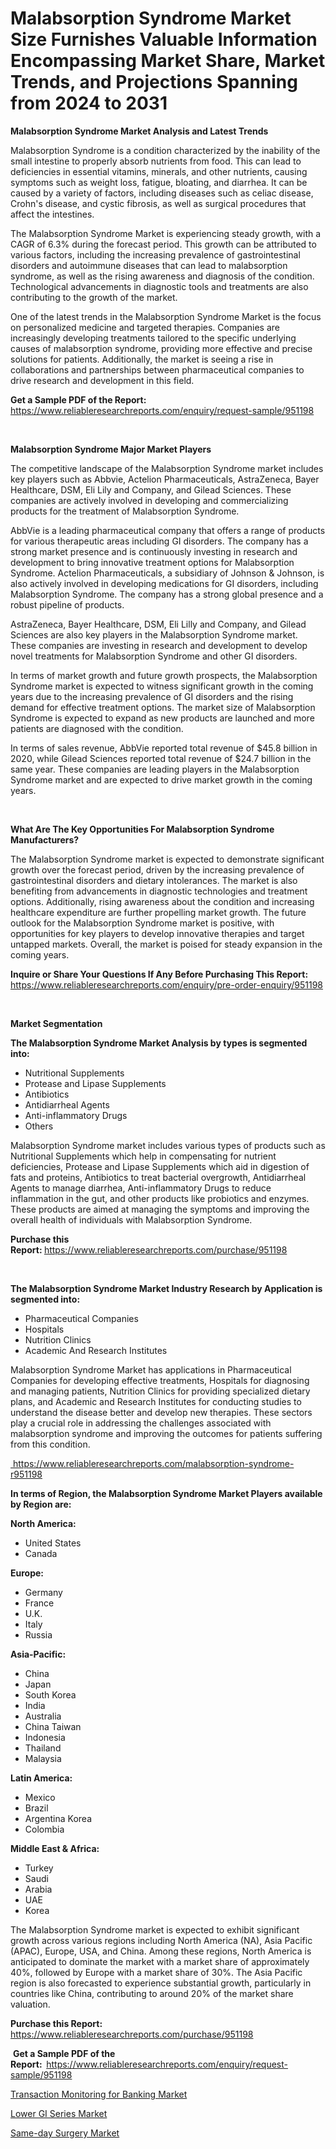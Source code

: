 <p><h1>Malabsorption Syndrome Market Size Furnishes Valuable Information Encompassing Market Share, Market Trends, and Projections Spanning from 2024 to 2031</h1></p><p><strong>Malabsorption Syndrome Market Analysis and Latest Trends</strong></p>
<p><p>Malabsorption Syndrome is a condition characterized by the inability of the small intestine to properly absorb nutrients from food. This can lead to deficiencies in essential vitamins, minerals, and other nutrients, causing symptoms such as weight loss, fatigue, bloating, and diarrhea. It can be caused by a variety of factors, including diseases such as celiac disease, Crohn's disease, and cystic fibrosis, as well as surgical procedures that affect the intestines.</p><p>The Malabsorption Syndrome Market is experiencing steady growth, with a CAGR of 6.3% during the forecast period. This growth can be attributed to various factors, including the increasing prevalence of gastrointestinal disorders and autoimmune diseases that can lead to malabsorption syndrome, as well as the rising awareness and diagnosis of the condition. Technological advancements in diagnostic tools and treatments are also contributing to the growth of the market.</p><p>One of the latest trends in the Malabsorption Syndrome Market is the focus on personalized medicine and targeted therapies. Companies are increasingly developing treatments tailored to the specific underlying causes of malabsorption syndrome, providing more effective and precise solutions for patients. Additionally, the market is seeing a rise in collaborations and partnerships between pharmaceutical companies to drive research and development in this field.</p></p>
<p><strong>Get a Sample PDF of the Report:&nbsp;</strong> <a href="https://www.reliableresearchreports.com/enquiry/request-sample/951198">https://www.reliableresearchreports.com/enquiry/request-sample/951198</a></p>
<p>&nbsp;</p>
<p><strong>Malabsorption Syndrome Major Market Players</strong></p>
<p><p>The competitive landscape of the Malabsorption Syndrome market includes key players such as Abbvie, Actelion Pharmaceuticals, AstraZeneca, Bayer Healthcare, DSM, Eli Lily and Company, and Gilead Sciences. These companies are actively involved in developing and commercializing products for the treatment of Malabsorption Syndrome.</p><p>AbbVie is a leading pharmaceutical company that offers a range of products for various therapeutic areas including GI disorders. The company has a strong market presence and is continuously investing in research and development to bring innovative treatment options for Malabsorption Syndrome. Actelion Pharmaceuticals, a subsidiary of Johnson & Johnson, is also actively involved in developing medications for GI disorders, including Malabsorption Syndrome. The company has a strong global presence and a robust pipeline of products.</p><p>AstraZeneca, Bayer Healthcare, DSM, Eli Lilly and Company, and Gilead Sciences are also key players in the Malabsorption Syndrome market. These companies are investing in research and development to develop novel treatments for Malabsorption Syndrome and other GI disorders.</p><p>In terms of market growth and future growth prospects, the Malabsorption Syndrome market is expected to witness significant growth in the coming years due to the increasing prevalence of GI disorders and the rising demand for effective treatment options. The market size of Malabsorption Syndrome is expected to expand as new products are launched and more patients are diagnosed with the condition.</p><p>In terms of sales revenue, AbbVie reported total revenue of $45.8 billion in 2020, while Gilead Sciences reported total revenue of $24.7 billion in the same year. These companies are leading players in the Malabsorption Syndrome market and are expected to drive market growth in the coming years.</p></p>
<p>&nbsp;</p>
<p><strong>What Are The Key Opportunities For Malabsorption Syndrome Manufacturers?</strong></p>
<p><p>The Malabsorption Syndrome market is expected to demonstrate significant growth over the forecast period, driven by the increasing prevalence of gastrointestinal disorders and dietary intolerances. The market is also benefiting from advancements in diagnostic technologies and treatment options. Additionally, rising awareness about the condition and increasing healthcare expenditure are further propelling market growth. The future outlook for the Malabsorption Syndrome market is positive, with opportunities for key players to develop innovative therapies and target untapped markets. Overall, the market is poised for steady expansion in the coming years.</p></p>
<p><strong>Inquire or Share Your Questions If Any Before Purchasing This Report:</strong> <a href="https://www.reliableresearchreports.com/enquiry/pre-order-enquiry/951198">https://www.reliableresearchreports.com/enquiry/pre-order-enquiry/951198</a></p>
<p>&nbsp;</p>
<p><strong>Market Segmentation</strong></p>
<p><strong>The Malabsorption Syndrome Market Analysis by types is segmented into:</strong></p>
<p><ul><li>Nutritional Supplements</li><li>Protease and Lipase Supplements</li><li>Antibiotics</li><li>Antidiarrheal Agents</li><li>Anti-inflammatory Drugs</li><li>Others</li></ul></p>
<p><p>Malabsorption Syndrome market includes various types of products such as Nutritional Supplements which help in compensating for nutrient deficiencies, Protease and Lipase Supplements which aid in digestion of fats and proteins, Antibiotics to treat bacterial overgrowth, Antidiarrheal Agents to manage diarrhea, Anti-inflammatory Drugs to reduce inflammation in the gut, and other products like probiotics and enzymes. These products are aimed at managing the symptoms and improving the overall health of individuals with Malabsorption Syndrome.</p></p>
<p><strong>Purchase this Report:&nbsp;</strong><a href="https://www.reliableresearchreports.com/purchase/951198">https://www.reliableresearchreports.com/purchase/951198</a></p>
<p>&nbsp;</p>
<p><strong>The Malabsorption Syndrome Market Industry Research by Application is segmented into:</strong></p>
<p><ul><li>Pharmaceutical Companies</li><li>Hospitals</li><li>Nutrition Clinics</li><li>Academic And Research Institutes</li></ul></p>
<p><p>Malabsorption Syndrome Market has applications in Pharmaceutical Companies for developing effective treatments, Hospitals for diagnosing and managing patients, Nutrition Clinics for providing specialized dietary plans, and Academic and Research Institutes for conducting studies to understand the disease better and develop new therapies. These sectors play a crucial role in addressing the challenges associated with malabsorption syndrome and improving the outcomes for patients suffering from this condition.</p></p>
<p><a href="https://www.reliableresearchreports.com/malabsorption-syndrome-r951198">&nbsp;https://www.reliableresearchreports.com/malabsorption-syndrome-r951198</a></p>
<p><strong>In terms of Region, the Malabsorption Syndrome Market Players available by Region are:</strong></p>
<p>
    <p> <strong> North America: </strong>
        <ul>
            <li>United States</li>
            <li>Canada</li>
        </ul>
        </p> 
    <p> <strong> Europe: </strong>
        <ul>
            <li>Germany</li>
            <li>France</li>
            <li>U.K.</li>
            <li>Italy</li>
            <li>Russia</li>
        </ul>
        </p> 
    <p> <strong> Asia-Pacific: </strong>
        <ul>
            <li>China</li>
            <li>Japan</li>
            <li>South Korea</li>
            <li>India</li>
            <li>Australia</li>
            <li>China Taiwan</li>
            <li>Indonesia</li>
            <li>Thailand</li>
            <li>Malaysia</li>
        </ul>
        </p> 
    <p> <strong> Latin America: </strong>
        <ul>
            <li>Mexico</li>
            <li>Brazil</li>
            <li>Argentina Korea</li>
            <li>Colombia</li>
        </ul>
        </p> 
    <p> <strong> Middle East & Africa: </strong>
        <ul>
            <li>Turkey</li>
            <li>Saudi</li>
            <li>Arabia</li>
            <li>UAE</li>
            <li>Korea</li>
        </ul>
    </p>
    </p>
<p><p>The Malabsorption Syndrome market is expected to exhibit significant growth across various regions including North America (NA), Asia Pacific (APAC), Europe, USA, and China. Among these regions, North America is anticipated to dominate the market with a market share of approximately 40%, followed by Europe with a market share of 30%. The Asia Pacific region is also forecasted to experience substantial growth, particularly in countries like China, contributing to around 20% of the market share valuation.</p></p>
<p><strong>Purchase this Report: </strong><a href="https://www.reliableresearchreports.com/purchase/951198">https://www.reliableresearchreports.com/purchase/951198</a></p>
<p>&nbsp;<strong>Get a Sample PDF of the Report:&nbsp;&nbsp;</strong><a href="https://www.reliableresearchreports.com/enquiry/request-sample/951198">https://www.reliableresearchreports.com/enquiry/request-sample/951198</a></p>
<p><strong></strong></p>
<p><p><a href="https://www.linkedin.com/pulse/transaction-monitoring-banking-market-size-trends-complete-cq3me">Transaction Monitoring for Banking Market</a></p><p><a href="https://github.com/susanjprice2023/Market-Research-Report-List-1/blob/main/lower-gi-series-market.md">Lower GI Series Market</a></p><p><a href="https://www.linkedin.com/pulse/same-day-surgery-market-size-trends-complete-industry-overview-vqepe">Same-day Surgery Market</a></p></p>